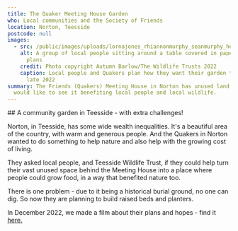 ```yaml
---
title: The Quaker Meeting House Garden
who: Local communities and the Society of Friends
location: Norton, Teesside
postcode: null
images:
  - src: /public/images/uploads/lornajones_rhiannonmurphy_seanmurphy_helendeehan_teeside_1-1-.jpg
    alt: A group of local people sitting around a table covered in paperwork and
      plans
    credit: Photo copyright Autumn Barlow/The Wildlife Trusts 2022
    caption: Local people and Quakers plan how they want their garden to look in
      late 2022
summary: The Friends (Quakers) Meeting House in Norton has unused land - they
  would like to see it benefiting local people and local wildlife.
---
```

#﻿# A community garden in Teesside - with extra challenges!

N﻿orton, in Teesside, has some wide wealth inequalities. It's a beautiful area of the country, with warm and generous people. And the Quakers in Norton wanted to do something to help nature and also help with the growing cost of living.

T﻿hey asked local people, and Teesside Wildlife Trust, if they could help turn their vast unused space behind the Meeting House into a place where people could grow food, in a way that benefited nature too. 

T﻿here is one problem - due to it being a historical burial ground, no one can dig. So now they are planning to build raised beds and planters.

I﻿n December 2022, we made a film about their plans and hopes - find it [here.](https://youtu.be/RwFBLlmjLeI)
